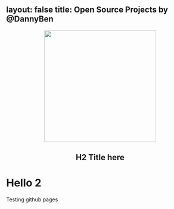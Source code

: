 layout: false
title: Open Source Projects by @DannyBen
---

<div align='center'>

<img src='https://github.githubassets.com/images/modules/logos_page/GitHub-Mark.png' width=300>

## H2 Title here

</div>


# Hello 2

Testing github pages
